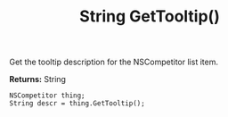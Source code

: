 ﻿---
uid: crmscript_ref_NSCompetitor_GetTooltip
title: String GetTooltip()
intellisense: NSCompetitor.GetTooltip
keywords: NSCompetitor, GetTooltip
so.topic: reference
---

Get the tooltip description for the NSCompetitor list item.

**Returns:** String

```crmscript
NSCompetitor thing;
String descr = thing.GetTooltip();
```


